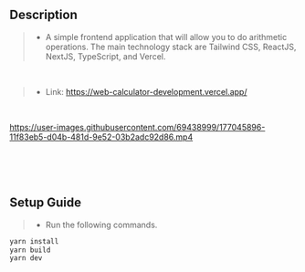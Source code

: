 ## Description
> - A simple frontend application that will allow you to do arithmetic operations. The main
    technology stack are Tailwind CSS, ReactJS, NextJS, TypeScript, and Vercel.

<br />

> - Link: https://web-calculator-development.vercel.app/

<br />

https://user-images.githubusercontent.com/69438999/177045896-11f83eb5-d04b-481d-9e52-03b2adc92d86.mp4



<br />
<br />
<br />

## Setup Guide
> - Run the following commands.
```bash
yarn install
yarn build
yarn dev
```
